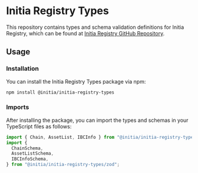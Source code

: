 # Initia Registry Types

This repository contains types and schema validation definitions for Initia Registry, which can be found at [Initia Registry GitHub Repository](https://github.com/initia-labs/initia-registry).

## Usage

### Installation

You can install the Initia Registry Types package via npm:

```bash
npm install @initia/initia-registry-types
```

### Imports

After installing the package, you can import the types and schemas in your TypeScript files as follows:

```typescript
import { Chain, AssetList, IBCInfo } from "@initia/initia-registry-types";
import {
  ChainSchema,
  AssetListSchema,
  IBCInfoSchema,
} from "@initia/initia-registry-types/zod";
```
